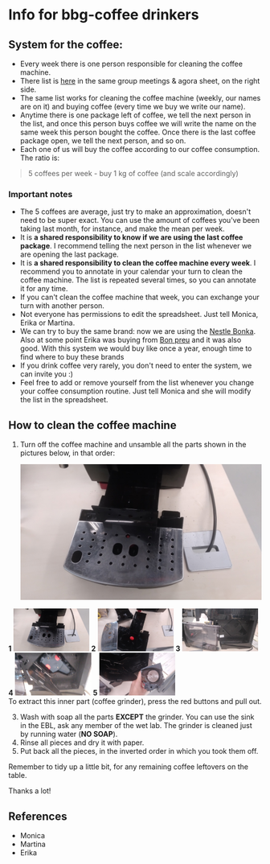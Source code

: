 # Info for bbg-coffee drinkers
## System for the coffee:
- Every week there is one person responsible for cleaning the coffee machine.
- There list is [here](https://docs.google.com/spreadsheets/d/1fA5wBTpkHbuZXG3J1i39s_XP5k__pzl_qwYGCRwjgvI/edit#gid=1753640121) in the same group meetings & agora sheet, on the right side.
- The same list works for cleaning the coffee machine (weekly, our names are on it) and buying coffee (every time we buy we write our name).
- Anytime there is one package left of coffee, we tell the next person in the list, and once this person buys coffee we will write the name on the same week this person bought the coffee. Once there is the last coffee package open, we tell the next person, and so on.
- Each one of us will buy the coffee according to our coffee consumption. The ratio is:

>5 coffees per week - buy 1 kg of coffee (and scale accordingly) 

### Important notes
- The 5 coffees are average, just try to make an approximation, doesn't need to be super exact. You can use the amount of coffees you've been taking last month, for instance, and make the mean per week.
- It is **a shared responsibility to know if we are using the last coffee package**. I recommend telling the next person in the list whenever we are opening the last package.
- It is **a shared responsibility to clean the coffee machine every week**. I recommend you to annotate in your calendar your turn to clean the coffee machine. The list is repeated several times, so you can annotate it for any time.
- If you can't clean the coffee machine that week, you can exchange your turn with another person.
- Not everyone has permissions to edit the spreadsheet. Just tell Monica, Erika or Martina.
- We can try to buy the same brand: now we are using the [Nestle Bonka](https://www.amazon.es/Bonka-428221-Caf%C3%A9-grano-Natural/dp/B00XA1QNAM/ref=asc_df_B00XA1QNAM/?tag=googshopes-21&linkCode=df0&hvadid=366311326534&hvpos=&hvnetw=g&hvrand=6258043893641885346&hvpone=&hvptwo=&hvqmt=&hvdev=c&hvdvcmdl=&hvlocint=&hvlocphy=1005424&hvtargid=pla-790606492934&th=1). Also at some point Erika was buying from [Bon preu](https://www.compraonline.bonpreuesclat.cat/products/83654/details) and it was also good. With this system we would buy like once a year, enough time to find where to buy these brands 
- If you drink coffee very rarely, you don't need to enter the system, we can invite you :) 
- Feel free to add or remove yourself from the list whenever you change your coffee consumption routine. Just tell Monica and she will modify the list in the spreadsheet.

## How to clean the coffee machine
1. Turn off the coffee machine and unsamble all the parts shown in the pictures below, in that order:
   
   ![coffee1](../assets/images/coffee1.jpg)
   
  **1** <img src="../assets/images/coffee1.jpg" alt= “coffee1” width="30%" height="30%">
  **2** <img src="../assets/images/coffee2.jpg" alt= “coffee2” width="30%" height="30%">
  **3** <img src="../assets/images/coffee3.jpg" alt= “coffee3” width="30%" height="30%">\
  **4** <img src="../assets/images/coffee4.jpg" alt= “coffee4” width="30%" height="30%">
  **5**  <img src="../assets/images/coffee5.jpg" alt= “coffee5” width="30%" height="30%">\
  To extract this inner part (coffee grinder),  press the red buttons and pull out.  
   
3. Wash with soap all the parts **EXCEPT** the grinder. You can use the sink in the EBL, ask any member of the wet lab. The grinder is cleaned just by running water (**NO SOAP**).
4. Rinse all pieces and dry it with paper.
5. Put back all the pieces, in the inverted order in which you took them off.

Remember to tidy up a little bit, for any remaining coffee leftovers on the table.

Thanks a lot!

## References

- Monica
- Martina
- Erika
